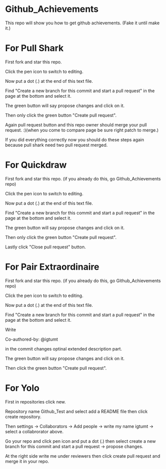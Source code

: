 # Github_Achievements

This repo will show you how to get github achievements. (Fake it until make it.)

# For Pull Shark
First fork and star this repo.

Click the pen icon to switch to editing.

Now put a dot (.) at the end of this text file.

Find "Create a new branch for this commit and start a pull request" in the page at the bottom and select it.

The green button will say propose changes and click on it.

Then only click the green button "Create pull request".

Again pull request button and this repo owner should merge your pull request. :)(when you come to compare page be sure right patch to merge.)

If you did everything correctly now you should do these steps again because pull shark need two pull request merged.

# For Quickdraw 
First fork and star this repo. (if you already do this, go Github_Achievements repo)

Click the pen icon to switch to editing.

Now put a dot (.) at the end of this text file.

Find "Create a new branch for this commit and start a pull request" in the page at the bottom and select it.

The green button will say propose changes and click on it.

Then only click the green button "Create pull request".

Lastly click "Close pull request" button.

# For Pair Extraordinaire
First fork and star this repo. (if you already do this, go Github_Achievements repo)

Click the pen icon to switch to editing.

Now put a dot (.) at the end of this text file.

Find "Create a new branch for this commit and start a pull request" in the page at the bottom and select it.

Write 

Co-authored-by: @igtumt

in the commit changes optinal extended description part. 

The green button will say propose changes and click on it.

Then click the green button "Create pull request".

# For Yolo
First in repositories click new.

Repository name Github_Test and select add a README file then click create repository.

Then settings -> Collaborators -> Add people -> write my name igtumt -> select a collabrorator above.

Go your repo and click pen icon and put a dot (.) then select create a new branch for this commit and start a pull request -> propose changes.

At the right side write me under reviewers then click create pull request and merge it in your repo.



